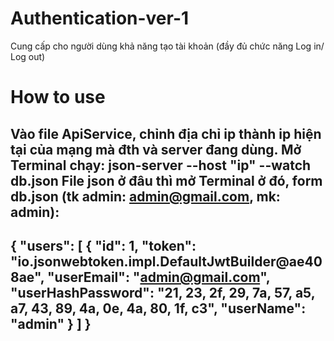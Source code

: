 # Authentication-ver-1
Cung cấp cho người dùng khả năng tạo tài khoản (đầy đủ chức năng Log in/ Log out)
# How to use
Vào file ApiService, chỉnh địa chỉ ip thành ip hiện tại của mạng mà đth và server đang dùng.
Mở Terminal chạy: json-server --host "ip" --watch db.json
File json ở đâu thì mở Terminal ở đó, form db.json (tk admin: admin@gmail.com, mk: admin):
------------------
{
  "users": [
    {
      "id": 1,
      "token": "io.jsonwebtoken.impl.DefaultJwtBuilder@ae408ae",
      "userEmail": "admin@gmail.com",
      "userHashPassword": "21, 23, 2f, 29, 7a, 57, a5, a7, 43, 89, 4a, 0e, 4a, 80, 1f, c3",
      "userName": "admin"
    }
  ]
}
------------------
